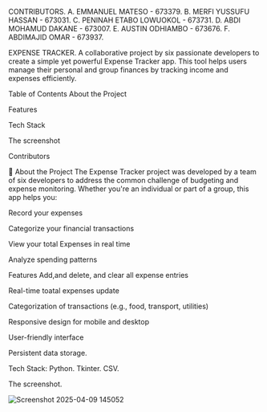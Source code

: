 CONTRIBUTORS.
A. EMMANUEL MATESO    - 673379.
B. MERFI YUSSUFU HASSAN - 673031.
C. PENINAH ETABO LOWUOKOL - 673731.
D. ABDI MOHAMUD DAKANE - 673007.
E. AUSTIN ODHIAMBO  - 673676.
F. ABDIMAJID OMAR  - 673937.


EXPENSE TRACKER.
A collaborative project by six passionate developers to create a simple yet powerful Expense Tracker app. This tool helps users manage their personal and group finances by tracking income and expenses efficiently.

Table of Contents
About the Project

Features

Tech Stack

The screenshot

Contributors

🧾 About the Project
The Expense Tracker project was developed by a team of six developers to address the common challenge of budgeting and expense monitoring. Whether you're an individual or part of a group, this app helps you:

Record your expenses

Categorize your financial transactions

View your total Expenses in real time

Analyze spending patterns


Features
Add,and delete, and clear all expense entries

Real-time toatal expenses update

Categorization of transactions (e.g., food, transport, utilities)

Responsive design for mobile and desktop

User-friendly interface

Persistent data storage.

Tech Stack:
Python.
Tkinter.
CSV.

The screenshot.


![Screenshot 2025-04-09 145052](https://github.com/user-attachments/assets/a98f19d6-9b71-4fb4-a6f4-d0f8c20de647)


